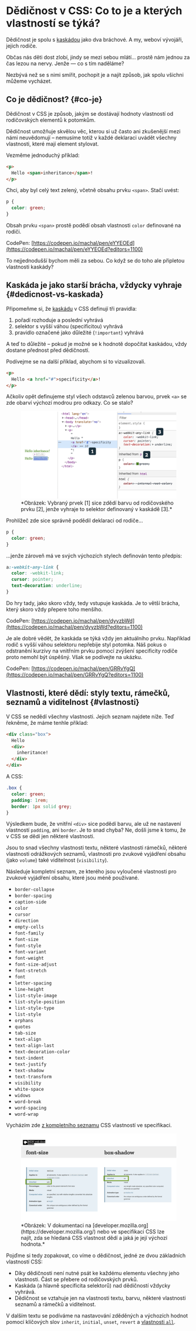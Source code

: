 # Dědičnost v CSS: Co to je a kterých vlastností se týká?

Dědičnost je spolu s [kaskádou](css-kaskada.md) jako dva bráchové. A my, weboví vývojáři, jejich rodiče.

Občas nás děti dost zlobí, jindy se mezi sebou mlátí… prostě nám jednou za čas lezou na nervy. Jenže — co s tím naděláme?

 Nezbývá než se s nimi smířit, pochopit je a najít způsob, jak spolu všichni můžeme vycházet.

## Co je dědičnost? {#co-je}

Dědičnost v CSS je způsob, jakým se dostávají hodnoty vlastností od rodičovských elementů k potomkům.

<!-- AdSnippet -->

Dědičnost umožňuje skvělou věc, kterou si už často ani zkušenější mezi námi neuvědomují – nemusíme totiž v každé deklaraci uvádět všechny vlastnosti, které mají element stylovat.

Vezměme jednoduchý příklad:

```html
<p>
  Hello <span>inheritance</span>!
</p>
```

Chci, aby byl celý text zelený, včetně obsahu prvku `<span>`. Stačí uvést:

```css
p {
  color: green;
}
```

Obsah prvku `<span>` prostě podědí obsah vlastnosti `color` definované na rodiči.

CodePen: [https://codepen.io/machal/pen/eYYEOEd](https://codepen.io/machal/pen/eYYEOEd?editors=1100)

To nejjednodušší bychom měli za sebou. Co když se do toho ale připletou vlastnosti kaskády?

## Kaskáda je jako starší brácha, vždycky vyhraje {#dedicnost-vs-kaskada}

Připomeňme si, že [kaskádu](css-kaskada.md) v CSS definují tři pravidla:

1. pořadí rozhoduje a poslední vyhrává
2. selektor s vyšší váhou (specificitou) vyhrává
3. pravidlo označené jako důležité (`!important`) vyhrává

A teď to důležité – pokud je možné se k hodnotě dopočítat kaskádou, vždy dostane přednost před dědičností.

Podívejme se na další příklad, abychom si to vizualizovali.

```html
<p>
  Hello <a href="#">specificity</a>!
</p>
```

Ačkoliv opět definujeme styl všech odstavců zelenou barvou, prvek `<a>` se zde obarví výchozí modrou pro odkazy. Co se stalo?

<figure>
<img src="../dist/images/original/css-dedicnost-specificita.png" alt="">
<figcaption markdown="1">
*Obrázek: Vybraný prvek [1] sice zdědí barvu od rodičovského prvku [2], jenže vyhraje to selektor definovaný v kaskádě [3].*
</figcaption>
</figure>

Prohlížeč zde sice správně podědil deklaraci od rodiče…

```css
p {
  color: green;
}
```

…jenže zároveň má ve svých výchozích stylech definován tento předpis:

```css
a:-webkit-any-link {
  color: -webkit-link;
  cursor: pointer;
  text-decoration: underline;
}
```

Do hry tady, jako skoro vždy, tedy vstupuje kaskáda. Je to větší brácha, který skoro vždy přepere toho menšího.

CodePen: [https://codepen.io/machal/pen/dyyzbWd](https://codepen.io/machal/pen/dyyzbWd?editors=1100)

Je ale dobré vědět, že kaskáda se týká vždy jen aktuálního prvku. Například rodič s vyšší váhou selektoru nepřebije styl potomka. Náš pokus o odstranění kurzívy na vnitřním prvku pomocí zvýšení specificity rodiče proto nemohl být úspěšný. Však se podívejte na ukázku.

CodePen: [https://codepen.io/machal/pen/GRRvYgQ](https://codepen.io/machal/pen/GRRvYgQ?editors=1100)

## Vlastnosti, které dědí: styly textu, rámečků, seznamů a viditelnost {#vlastnosti}

V CSS se nedědí všechny vlastnosti. Jejich seznam najdete níže. Teď řekněme, že máme tenhle příklad:

```html
<div class="box">
  Hello
  <div>
    inheritance!
  </div>
</div>
```

A CSS:

```css
.box {
  color: green;
  padding: 1rem;
  border: 1px solid grey;
}
```

Výsledkem bude, že vnitřní `<div>` sice podědí barvu, ale už ne nastavení vlastností `padding`, ani `border`. Je to snad chyba? Ne, došli jsme k tomu, že v CSS se dědí jen některé vlastnosti.

Jsou to snad všechny vlastnosti textu, některé vlastnosti rámečků, některé vlastnosti odrážkových seznamů, vlastnosti pro zvukové vyjádření obsahu (jako `volume`) také viditelnost (`visibility`).

<!-- AdSnippet -->

Následuje kompletní seznam, ze kterého jsou vyloučené vlastnosti pro zvukové vyjádření obsahu, které jsou méně používané.

* `border-collapse`
* `border-spacing`
* `caption-side`
* `color`
* `cursor`
* `direction`
* `empty-cells`
* `font-family`
* `font-size`
* `font-style`
* `font-variant`
* `font-weight`
* `font-size-adjust`
* `font-stretch`
* `font`
* `letter-spacing`
* `line-height`
* `list-style-image`
* `list-style-position`
* `list-style-type`
* `list-style`
* `orphans`
* `quotes`
* `tab-size`
* `text-align`
* `text-align-last`
* `text-decoration-color`
* `text-indent`
* `text-justify`
* `text-shadow`
* `text-transform`
* `visibility`
* `white-space`
* `widows`
* `word-break`
* `word-spacing`
* `word-wrap`

Vycházím zde [z kompletního seznamu](https://www.w3.org/TR/CSS21/propidx.html) CSS vlastností ve specifikaci.

<figure>
<img src="../dist/images/original/css-dedicnost-mdn.png" alt="">
<figcaption markdown="1">
*Obrázek: V dokumentaci na [developer.mozilla.org](https://developer.mozilla.org/) nebo ve specifikaci CSS lze najít, zda se hledaná CSS vlastnost dědí a jaká je její výchozí hodnota.*
</figcaption>
</figure>

Pojďme si tedy zopakovat, co víme o dědičnost, jedné ze dvou základních vlastností CSS:

* Díky dědičnosti není nutné psát ke každému elementu všechny jeho vlastnosti. Část se přebere od rodičovských prvků.
* Kaskáda (a hlavně specificita selektorů) nad dědičností vždycky vyhrává.
* Dědičnost se vztahuje jen na vlastnosti textu, barvu, některé vlastnosti seznamů a rámečků a viditelnost.

V dalším textu se podíváme na nastavování zděděných a výchozích hodnot pomocí klíčových slov `inherit`, `initial`, `unset`, `revert` a [vlastnosti `all`](css-all-inherit-initial-unset-revert.md).

<!-- AdSnippet -->
